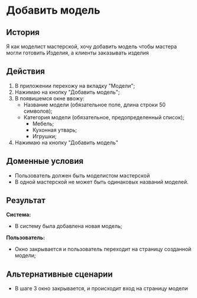 # Добавить модель
## История
Я как моделист мастерской, хочу добавить модель чтобы мастера могли готовить Изделия, а клиенты заказывать изделия

## Действия
1. В приложении перехожу на вкладку "Модели";
2. Нажимаю на кнопку "Добавить модель";
3. В появишемся окне ввожу:
    - Название модели (обязательное поле, длина строки 50 символов);
    - Категория модели (обязательное, предопределенный список);
        - Мебель; 
        - Кухонная утварь; 
        - Игрушки;
4. Нажимаю на кнопку "Добавить модель"

## Доменные условия
 - Пользователь должен быть моделистом мастерской
 - В одной мастерской не может быть одинаковых названий моделей.
 
## Результат
**Система:**
- В систему была добавлена новая модель;

**Пользователь:**
- Окно закрывается и пользователь переходит на страницу созданной модели;

## Альтернативные сценарии
- В шаге 3 окно закрывается, и происходит вход на страницу модели